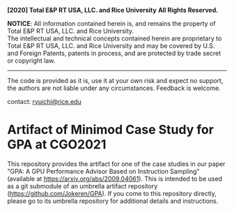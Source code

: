 
**[2020] Total E&P RT USA, LLC. and Rice University**
**All Rights Reserved.**

**NOTICE**:  All information contained herein is, and remains
the property of Total E&P RT USA, LLC. and Rice University.  
The intellectual and technical concepts contained
herein are proprietary to Total E&P RT USA, LLC. and Rice University 
and may be covered by U.S. and Foreign Patents,
patents in process, and are protected by trade secret or copyright law.

----

The code is provided as it is, use it at your own risk and expect no support, the authors are not liable under any circumstances.
Feedback is welcome.

contact: ryuichi@rice.edu

# Artifact of Minimod Case Study for GPA at CGO2021

This repository provides the artifact for one of the case studies in our paper "GPA: A GPU Performance Advisor Based on Instruction Sampling" (available at https://arxiv.org/abs/2009.04061).
This is intended to be used as a git submodule of an umbrella artifact repository (https://github.com/Jokeren/GPA).
If you come to this repository directly, please go to its umbrella repository for additional details and instructions.


